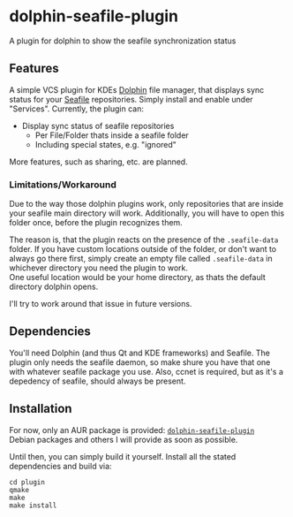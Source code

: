 # dolphin-seafile-plugin
A plugin for dolphin to show the seafile synchronization status

## Features
A simple VCS plugin for KDEs [Dolphin](https://www.kde.org/applications/system/dolphin/) file manager, that displays sync status for your [Seafile](https://www.seafile.com/en/home/) repositories. Simply install and enable under "Services". Currently, the plugin can:

- Display sync status of seafile repositories
	- Per File/Folder thats inside a seafile folder
	- Including special states, e.g. "ignored"

More features, such as sharing, etc. are planned.

### Limitations/Workaround
Due to the way those dolphin plugins work, only repositories that are inside your seafile main directory will work. Additionally, you will have to open this folder once, before the plugin recognizes them.

The reason is, that the plugin reacts on the presence of the `.seafile-data` folder. If you have custom locations outside of the folder, or don't want to always go there first, simply create an empty file called `.seafile-data` in whichever directory you need the plugin to work.  
One useful location would be your home directory, as thats the default directory dolphin opens.

I'll try to work around that issue in future versions.

## Dependencies
You'll need Dolphin (and thus Qt and KDE frameworks) and Seafile. The plugin only needs the seafile daemon, so make shure you have that one with whatever seafile package you use. Also, ccnet is required, but as it's a depedency of seafile, should always be present.

## Installation
For now, only an AUR package is provided: [`dolphin-seafile-plugin`](https://aur.archlinux.org/packages/dolphin-seafile-plugin)  
Debian packages and others I will provide as soon as possible.

Until then, you can simply build it yourself. Install all the stated dependencies and build via:
```
cd plugin
qmake
make
make install
```